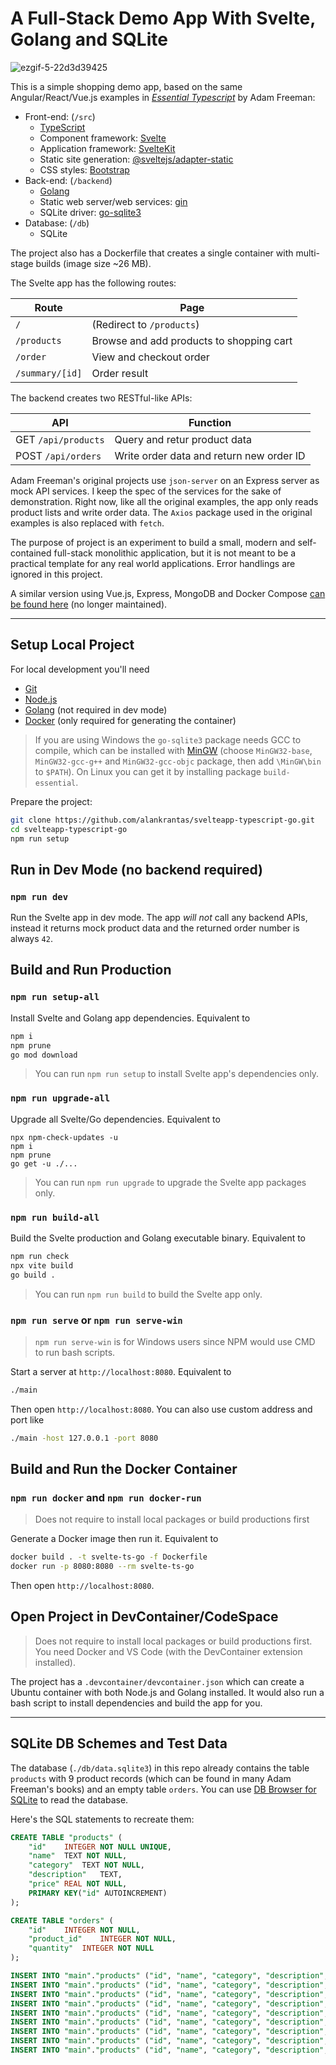 # A Full-Stack Demo App With Svelte, Golang and SQLite

![ezgif-5-22d3d39425](https://user-images.githubusercontent.com/44191076/148008744-14f89c9d-5343-483a-8bdc-c05618a84acc.gif)

This is a simple shopping demo app, based on the same Angular/React/Vue.js examples in <i>[Essential Typescript](https://github.com/Apress/essential-typescript-4)</i> by Adam Freeman:

- Front-end: (`/src`)
  - [TypeScript](https://www.typescriptlang.org/)
  - Component framework: [Svelte](https://svelte.dev/)
  - Application framework: [SvelteKit](https://kit.svelte.dev/)
  - Static site generation: [@sveltejs/adapter-static](https://www.npmjs.com/package/@sveltejs/adapter-static)
  - CSS styles: [Bootstrap](https://getbootstrap.com/)
- Back-end: (`/backend`)
  - [Golang](https://go.dev/)
  - Static web server/web services: [gin](https://github.com/gin-gonic/gin)
  - SQLite driver: [go-sqlite3](https://github.com/mattn/go-sqlite3)
- Database: (`/db`)
  - SQLite

The project also has a Dockerfile that creates a single container with multi-stage builds (image size ~26 MB).

The Svelte app has the following routes:

| Route           | Page                                     |
| --------------- | ---------------------------------------- |
| `/`             | (Redirect to `/products`)                |
| `/products`     | Browse and add products to shopping cart |
| `/order`        | View and checkout order                  |
| `/summary/[id]` | Order result                             |

The backend creates two RESTful-like APIs:

| API                 | Function                                 |
| ------------------- | ---------------------------------------- |
| GET `/api/products` | Query and retur product data             |
| POST `/api/orders`  | Write order data and return new order ID |

Adam Freeman's original projects use `json-server` on an Express server as mock API services. I keep the spec of the services for the sake of demonstration. Right now, like all the original examples, the app only reads product lists and write order data. The `Axios` package used in the original examples is also replaced with `fetch`.

The purpose of project is an experiment to build a small, modern and self-contained full-stack monolithic application, but it is not meant to be a practical template for any real world applications. Error handlings are ignored in this project.

A similar version using Vue.js, Express, MongoDB and Docker Compose [can be found here](https://github.com/alankrantas/vueapp-typescript-express) (no longer maintained).

---

## Setup Local Project

For local development you'll need

- [Git](https://git-scm.com/download/)
- [Node.js](https://nodejs.org/en/download/)
- [Golang](https://go.dev/dl/) (not required in dev mode)
- [Docker](https://docs.docker.com/get-docker/) (only required for generating the container)

> If you are using Windows the `go-sqlite3` package needs GCC to compile, which can be installed with [MinGW](https://sourceforge.net/projects/mingw/) (choose `MinGW32-base`, `MinGW32-gcc-g++` and `MinGW32-gcc-objc` package, then add `\MinGW\bin` to `$PATH`). On Linux you can get it by installing package `build-essential`.

Prepare the project:

```bash
git clone https://github.com/alankrantas/svelteapp-typescript-go.git
cd svelteapp-typescript-go
npm run setup
```

## Run in Dev Mode (no backend required)

### `npm run dev`

Run the Svelte app in dev mode. The app _will not_ call any backend APIs, instead it returns mock product data and the returned order number is always `42`.

## Build and Run Production

### `npm run setup-all`

Install Svelte and Golang app dependencies. Equivalent to

```bash
npm i
npm prune
go mod download
```

> You can run `npm run setup` to install Svelte app's dependencies only.

### `npm run upgrade-all`

Upgrade all Svelte/Go dependencies. Equivalent to

```
npx npm-check-updates -u
npm i
npm prune
go get -u ./...
```

> You can run `npm run upgrade` to upgrade the Svelte app packages only.

### `npm run build-all`

Build the Svelte production and Golang executable binary. Equivalent to

```bash
npm run check
npx vite build
go build .
```

> You can run `npm run build` to build the Svelte app only.

### `npm run serve` or `npm run serve-win`

> `npm run serve-win` is for Windows users since NPM would use CMD to run bash scripts.

Start a server at `http://localhost:8080`. Equivalent to

```bash
./main
```

Then open `http://localhost:8080`. You can also use custom address and port like

```bash
./main -host 127.0.0.1 -port 8080
```

## Build and Run the Docker Container

### `npm run docker` and `npm run docker-run`

> Does not require to install local packages or build productions first

Generate a Docker image then run it. Equivalent to

```bash
docker build . -t svelte-ts-go -f Dockerfile
docker run -p 8080:8080 --rm svelte-ts-go
```

Then open `http://localhost:8080`.

## Open Project in DevContainer/CodeSpace

> Does not require to install local packages or build productions first. You need Docker and VS Code (with the DevContainer extension installed).

The project has a `.devcontainer/devcontainer.json` which can create a Ubuntu container with both Node.js and Golang installed. It would also run a bash script to install dependencies and build the app for you.

---

## SQLite DB Schemes and Test Data

The database (`./db/data.sqlite3`) in this repo already contains the table `products` with 9 product records (which can be found in many Adam Freeman's books) and an empty table `orders`. You can use [DB Browser for SQLite](https://sqlitebrowser.org/) to read the database.

Here's the SQL statements to recreate them:

```sql
CREATE TABLE "products" (
	"id"	INTEGER NOT NULL UNIQUE,
	"name"	TEXT NOT NULL,
	"category"	TEXT NOT NULL,
	"description"	TEXT,
	"price"	REAL NOT NULL,
	PRIMARY KEY("id" AUTOINCREMENT)
);

CREATE TABLE "orders" (
	"id"	INTEGER NOT NULL,
	"product_id"	INTEGER NOT NULL,
	"quantity"	INTEGER NOT NULL
);

INSERT INTO "main"."products" ("id", "name", "category", "description", "price") VALUES ('1', 'Kayak', 'Watersports', 'A boat for one person', '275.0');
INSERT INTO "main"."products" ("id", "name", "category", "description", "price") VALUES ('2', 'Lifejacket', 'Watersports', 'Protective and fashionable', '48.95');
INSERT INTO "main"."products" ("id", "name", "category", "description", "price") VALUES ('3', 'Soccer Ball', 'Soccer', 'FIFA-approved size and weight', '19.5');
INSERT INTO "main"."products" ("id", "name", "category", "description", "price") VALUES ('4', 'Corner Flags', 'Soccer', 'Give your playing field a professional touch', '34.95');
INSERT INTO "main"."products" ("id", "name", "category", "description", "price") VALUES ('5', 'Stadium', 'Soccer', 'Flat-packed 35,000-seat stadium', '79500.0');
INSERT INTO "main"."products" ("id", "name", "category", "description", "price") VALUES ('6', 'Thinking Cap', 'Chess', 'Improve brain efficiency by 75%', '16.0');
INSERT INTO "main"."products" ("id", "name", "category", "description", "price") VALUES ('7', 'Unsteady Chair', 'Chess', 'Secretly give your opponent a disadvantage', '29.95');
INSERT INTO "main"."products" ("id", "name", "category", "description", "price") VALUES ('8', 'Human Chess Board', 'Chess', 'A fun game for the family', '75.0');
INSERT INTO "main"."products" ("id", "name", "category", "description", "price") VALUES ('9', 'Bling Bling King', 'Chess', 'Gold-plated, diamond-studded King', '1200.0');
```
